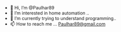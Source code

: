 - 👋 Hi, I’m @Paulhar89
- 👀 I’m interested in home automation ..
- 🌱 I’m currently trying to understand programming..
- 📫 How to reach me ... Paulhar89@gmail.com 

<!---
Paulhar89/Paulhar89 is a ✨ special ✨ repository because its `README.md` (this file) appears on your GitHub profile.
You can click the Preview link to take a look at your changes.
--->
